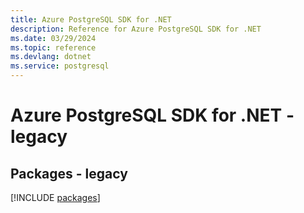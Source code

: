 ```yaml
---
title: Azure PostgreSQL SDK for .NET
description: Reference for Azure PostgreSQL SDK for .NET
ms.date: 03/29/2024
ms.topic: reference
ms.devlang: dotnet
ms.service: postgresql
---
```

# Azure PostgreSQL SDK for .NET - legacy
## Packages - legacy
[!INCLUDE [packages](postgresql-index.md)]